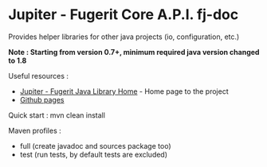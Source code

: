 # Jupiter - Fugerit Core A.P.I. fj-doc

Provides helper libraries for other java projects (io, configuration, etc.)

**Note : Starting from version 0.7+, minimum required java version changed to 1.8**

Useful resources : 
* [Jupiter - Fugerit Java Library Home](https://www.fugerit.org/perm/jupiter/) - Home page to the project
* [Github pages](https://jupiterdocs.fugerit.org/)

Quick start : 
 	mvn clean install
 	
Maven profiles :
- full (create javadoc and sources package too)
- test (run tests, by default tests are excluded) 
